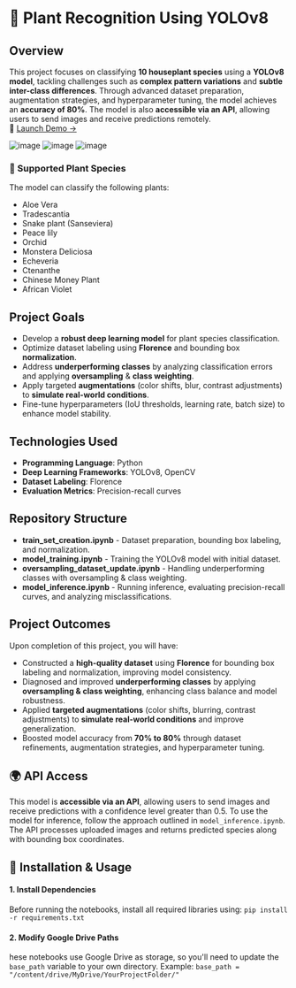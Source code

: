 # 🌿 Plant Recognition Using YOLOv8

## Overview
This project focuses on classifying **10 houseplant species** using a **YOLOv8 model**, tackling challenges such as **complex pattern variations** and **subtle inter-class differences**. Through advanced dataset preparation, augmentation strategies, and hyperparameter tuning, the model achieves an **accuracy of 80%**.
The model is also **accessible via an API**, allowing users to send images and receive predictions remotely.  
🌱 [Launch Demo →](https://huggingface.co/spaces/coralengel/plant-identifier-demo)

![image](https://github.com/user-attachments/assets/cfe4c5c6-a05d-49ae-9a29-a512d161e1f3) ![image](https://github.com/user-attachments/assets/0612585f-051e-4cb3-acc9-7a59858a6c6e) ![image](https://github.com/user-attachments/assets/b1ebf767-26cb-43ca-9563-a46a2fcde7a5)

### 🌿 Supported Plant Species
The model can classify the following plants:
- Aloe Vera
- Tradescantia
- Snake plant (Sanseviera)
- Peace lily
- Orchid
- Monstera Deliciosa
- Echeveria
- Ctenanthe
- Chinese Money Plant
- African Violet
  
## Project Goals
* Develop a **robust deep learning model** for plant species classification.
* Optimize dataset labeling using **Florence** and bounding box **normalization**.
* Address **underperforming classes** by analyzing classification errors and applying **oversampling** & **class weighting**.
* Apply targeted **augmentations** (color shifts, blur, contrast adjustments) to **simulate real-world conditions**.
* Fine-tune hyperparameters (IoU thresholds, learning rate, batch size) to enhance model stability.

## Technologies Used
* **Programming Language**: Python
* **Deep Learning Frameworks**: YOLOv8, OpenCV
* **Dataset Labeling**: Florence
* **Evaluation Metrics**: Precision-recall curves

## Repository Structure
* **train_set_creation.ipynb** - Dataset preparation, bounding box labeling, and normalization.
* **model_training.ipynb** - Training the YOLOv8 model with initial dataset.
* **oversampling_dataset_update.ipynb** - Handling underperforming classes with oversampling & class weighting.
* **model_inference.ipynb** - Running inference, evaluating precision-recall curves, and analyzing misclassifications.

## Project Outcomes
Upon completion of this project, you will have:

* Constructed a **high-quality dataset** using **Florence** for bounding box labeling and normalization, improving model consistency.
* Diagnosed and improved **underperforming classes** by applying **oversampling & class weighting**, enhancing class balance and model robustness.
* Applied **targeted augmentations** (color shifts, blurring, contrast adjustments) to **simulate real-world conditions** and improve generalization.
* Boosted model accuracy from **70% to 80%** through dataset refinements, augmentation strategies, and hyperparameter tuning.

## 🌍 API Access
This model is **accessible via an API**, allowing users to send images and receive predictions with a confidence level greater than 0.5.
To use the model for inference, follow the approach outlined in ```model_inference.ipynb```. The API processes uploaded images and returns predicted species along with bounding box coordinates.

## 🔧 Installation & Usage
####  1. Install Dependencies
Before running the notebooks, install all required libraries using:
```pip install -r requirements.txt```

####  2. Modify Google Drive Paths
hese notebooks use Google Drive as storage, so you'll need to update the ```base_path``` variable to your own directory.
Example:
```base_path = "/content/drive/MyDrive/YourProjectFolder/"```
